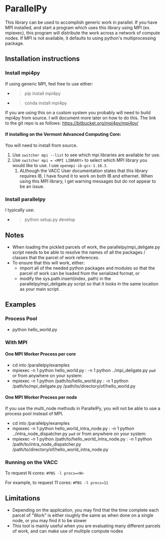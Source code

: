 # ParallelPy

This library can be used to accomplish generic work in parallel.
If you have MPI installed, and start a program which uses this library using MPI (ex. mpiexec), this program will distribute the work across a network of compute nodes.
If MPI is not available, it defaults to using python's multiprocessing package.


## Installation instructions
### Install mpi4py
If using generic MPI, feel free to use either:
* >pip install mpi4py
* >conda install mpi4py

If you are using this on a custom system you probably will need to build mpi4py from source.
I will document more later on how to do this.
The link to the git repo is as follows: https://bitbucket.org/mpi4py/mpi4py/

#### If installing on the Vermont Advanced Computing Core:
You will need to install from source.
1. Use ```switcher mpi --list``` to see which mpi libraries are available for use.
2. Use ```switcher mpi = <MPI LIBRARY>``` to select which MPI library you would like to use. I use ```openmpi-ib-gcc-1.10.3```.
   1. ALthough the VACC User documentation states that this library requires IB, I have found it to work on both IB and ethernet. When using this MPI library, I get warning messages but do not appear to be an issue.

### Install parallelpy
I typically use:
* >python setup.py develop

## Notes
* When loading the pickled parcels of work, the parallelpy/mpi_deligate.py script needs to be able to resolve the names of all the packages / classes that the parcel of work references.
* To ensure that this will work, either:
    * import all of the needed python packages and modules so that the parcel of work can be loaded from the serialized format, or
    * modify the sys.path.insert(index, path) in the parallelpy/mpi_deligate.py script so that it looks in the same location as your main script.

## Examples
### Process Pool
* python hello_world.py

### With MPI
#### One MPI Worker Process per core
* cd into /parallelpy/examples
* mpiexec -n 1 python hello_world.py : -n 1 python ../mpi_deligate.py `pwd`
or from anywhere on your system:
* mpiexec -n 1 python /path/to/hello_world.py : -n 1 python /path/to/mpi_deligate.py /path/to/directory/of/hello_world.py

#### One MPI Worker Process per node
If you use the multi_node methods in ParallelPy, you will not be able to use a process pool instead of MPI.
* cd into /parallelpy/examples
* mpiexec -n 1 python hello_world_intra_node.py : -n 1 python ../intra_node_dispatcher.py `pwd`
or from anywhere on your system:
* mpiexec -n 1 python /path/to/hello_world_intra_node.py : -n 1 python /path/to/intra_node_dispatcher.py /path/to/directory/of/hello_world_intra_node.py


### Running on the VACC

To request N cores: ```#PBS -l procs=<N>```

For example, to request 11 cores: ```#PBS -l procs=11```


## Limitations
* Depending on the application, you may find that the time complete each parcel of "Work" is either roughly the same as when done on a single node, or you may find it to be slower 
* This tool is mainly useful when you are evaluating many different parcels of work, and can make use of multiple compute nodes
